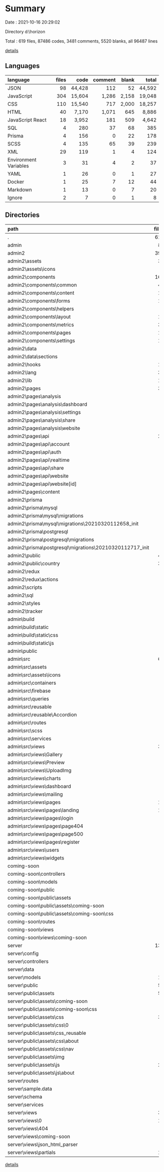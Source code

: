 # Summary

Date : 2021-10-16 20:29:02

Directory d:\horizon

Total : 619 files,  87486 codes, 3481 comments, 5520 blanks, all 96487 lines

[details](details.md)

## Languages
| language | files | code | comment | blank | total |
| :--- | ---: | ---: | ---: | ---: | ---: |
| JSON | 98 | 44,428 | 112 | 52 | 44,592 |
| JavaScript | 304 | 15,604 | 1,286 | 2,158 | 19,048 |
| CSS | 110 | 15,540 | 717 | 2,000 | 18,257 |
| HTML | 40 | 7,170 | 1,071 | 645 | 8,886 |
| JavaScript React | 18 | 3,952 | 181 | 509 | 4,642 |
| SQL | 4 | 280 | 37 | 68 | 385 |
| Prisma | 4 | 156 | 0 | 22 | 178 |
| SCSS | 4 | 135 | 65 | 39 | 239 |
| XML | 29 | 119 | 1 | 4 | 124 |
| Environment Variables | 3 | 31 | 4 | 2 | 37 |
| YAML | 1 | 26 | 0 | 1 | 27 |
| Docker | 1 | 25 | 7 | 12 | 44 |
| Markdown | 1 | 13 | 0 | 7 | 20 |
| Ignore | 2 | 7 | 0 | 1 | 8 |

## Directories
| path | files | code | comment | blank | total |
| :--- | ---: | ---: | ---: | ---: | ---: |
| . | 619 | 87,486 | 3,481 | 5,520 | 96,487 |
| admin | 85 | 26,637 | 873 | 906 | 28,416 |
| admin2 | 392 | 31,506 | 392 | 2,192 | 34,090 |
| admin2\assets | 30 | 309 | 0 | 6 | 315 |
| admin2\assets\icons | 4 | 282 | 0 | 6 | 288 |
| admin2\components | 162 | 7,095 | 120 | 921 | 8,136 |
| admin2\components\common | 48 | 1,894 | 0 | 285 | 2,179 |
| admin2\components\content | 10 | 225 | 0 | 34 | 259 |
| admin2\components\forms | 16 | 1,057 | 103 | 115 | 1,275 |
| admin2\components\helpers | 2 | 77 | 0 | 15 | 92 |
| admin2\components\layout | 19 | 611 | 10 | 97 | 718 |
| admin2\components\metrics | 38 | 1,875 | 5 | 228 | 2,108 |
| admin2\components\pages | 12 | 735 | 1 | 78 | 814 |
| admin2\components\settings | 16 | 607 | 1 | 65 | 673 |
| admin2\data | 3 | 122 | 2 | 6 | 130 |
| admin2\data\sections | 3 | 122 | 2 | 6 | 130 |
| admin2\hooks | 16 | 350 | 0 | 98 | 448 |
| admin2\lang | 37 | 3,693 | 0 | 37 | 3,730 |
| admin2\lib | 16 | 1,620 | 53 | 261 | 1,934 |
| admin2\pages | 39 | 1,012 | 9 | 295 | 1,316 |
| admin2\pages\analysis | 8 | 197 | 4 | 45 | 246 |
| admin2\pages\analysis\dashboard | 1 | 37 | 4 | 9 | 50 |
| admin2\pages\analysis\settings | 3 | 19 | 0 | 8 | 27 |
| admin2\pages\analysis\share | 1 | 20 | 0 | 5 | 25 |
| admin2\pages\analysis\website | 1 | 19 | 0 | 5 | 24 |
| admin2\pages\api | 20 | 486 | 3 | 182 | 671 |
| admin2\pages\api\account | 3 | 87 | 2 | 36 | 125 |
| admin2\pages\api\auth | 3 | 46 | 0 | 16 | 62 |
| admin2\pages\api\realtime | 2 | 40 | 0 | 15 | 55 |
| admin2\pages\api\share | 1 | 16 | 0 | 7 | 23 |
| admin2\pages\api\website | 8 | 220 | 0 | 79 | 299 |
| admin2\pages\api\website\[id] | 7 | 188 | 0 | 67 | 255 |
| admin2\pages\content | 4 | 56 | 0 | 15 | 71 |
| admin2\prisma | 9 | 331 | 37 | 73 | 441 |
| admin2\prisma\mysql | 3 | 75 | 11 | 16 | 102 |
| admin2\prisma\mysql\migrations | 1 | 73 | 11 | 16 | 100 |
| admin2\prisma\mysql\migrations\20210320112658_init | 1 | 73 | 11 | 16 | 100 |
| admin2\prisma\postgresql | 3 | 75 | 26 | 31 | 132 |
| admin2\prisma\postgresql\migrations | 1 | 73 | 26 | 31 | 130 |
| admin2\prisma\postgresql\migrations\20210320112717_init | 1 | 73 | 26 | 31 | 130 |
| admin2\public | 41 | 320 | 0 | 4 | 324 |
| admin2\public\country | 37 | 37 | 0 | 0 | 37 |
| admin2\redux | 6 | 163 | 5 | 34 | 202 |
| admin2\redux\actions | 4 | 129 | 0 | 24 | 153 |
| admin2\scripts | 9 | 362 | 28 | 83 | 473 |
| admin2\sql | 2 | 134 | 0 | 21 | 155 |
| admin2\styles | 5 | 4,153 | 24 | 288 | 4,465 |
| admin2\tracker | 1 | 138 | 5 | 36 | 179 |
| admin\build | 8 | 46 | 18 | 1 | 65 |
| admin\build\static | 5 | 7 | 18 | 0 | 25 |
| admin\build\static\css | 2 | 4 | 14 | 0 | 18 |
| admin\build\static\js | 3 | 3 | 4 | 0 | 7 |
| admin\public | 2 | 40 | 27 | 8 | 75 |
| admin\src | 69 | 6,936 | 814 | 888 | 8,638 |
| admin\src\assets | 4 | 274 | 0 | 6 | 280 |
| admin\src\assets\icons | 4 | 274 | 0 | 6 | 280 |
| admin\src\containers | 8 | 452 | 53 | 71 | 576 |
| admin\src\firebase | 1 | 15 | 1 | 5 | 21 |
| admin\src\queries | 1 | 0 | 17 | 6 | 23 |
| admin\src\reusable | 6 | 164 | 11 | 30 | 205 |
| admin\src\reusable\Accordion | 3 | 100 | 11 | 23 | 134 |
| admin\src\routes | 1 | 19 | 0 | 4 | 23 |
| admin\src\scss | 4 | 135 | 65 | 39 | 239 |
| admin\src\services | 1 | 25 | 0 | 6 | 31 |
| admin\src\views | 35 | 5,616 | 527 | 644 | 6,787 |
| admin\src\views\Gallery | 1 | 114 | 0 | 20 | 134 |
| admin\src\views\Preview | 2 | 19 | 1 | 7 | 27 |
| admin\src\views\UploadImg | 1 | 143 | 1 | 29 | 173 |
| admin\src\views\charts | 4 | 499 | 5 | 41 | 545 |
| admin\src\views\dashboard | 1 | 27 | 300 | 5 | 332 |
| admin\src\views\mailing | 1 | 84 | 5 | 16 | 105 |
| admin\src\views\pages | 19 | 3,908 | 212 | 468 | 4,588 |
| admin\src\views\pages\landing | 15 | 3,652 | 178 | 447 | 4,277 |
| admin\src\views\pages\login | 1 | 96 | 18 | 10 | 124 |
| admin\src\views\pages\page404 | 1 | 42 | 0 | 3 | 45 |
| admin\src\views\pages\page500 | 1 | 42 | 0 | 3 | 45 |
| admin\src\views\pages\register | 1 | 76 | 16 | 5 | 97 |
| admin\src\views\users | 3 | 156 | 1 | 30 | 187 |
| admin\src\views\widgets | 3 | 666 | 2 | 28 | 696 |
| coming-soon | 8 | 2,624 | 42 | 66 | 2,732 |
| coming-soon\controllers | 1 | 20 | 2 | 5 | 27 |
| coming-soon\models | 1 | 9 | 0 | 2 | 11 |
| coming-soon\public | 1 | 122 | 27 | 29 | 178 |
| coming-soon\public\assets | 1 | 122 | 27 | 29 | 178 |
| coming-soon\public\assets\coming-soon | 1 | 122 | 27 | 29 | 178 |
| coming-soon\public\assets\coming-soon\css | 1 | 122 | 27 | 29 | 178 |
| coming-soon\routes | 1 | 7 | 0 | 3 | 10 |
| coming-soon\views | 1 | 43 | 7 | 15 | 65 |
| coming-soon\views\coming-soon | 1 | 43 | 7 | 15 | 65 |
| server | 132 | 25,986 | 2,174 | 2,355 | 30,515 |
| server\config | 1 | 4 | 0 | 1 | 5 |
| server\controllers | 4 | 708 | 218 | 171 | 1,097 |
| server\data | 4 | 559 | 1 | 4 | 564 |
| server\models | 17 | 995 | 48 | 43 | 1,086 |
| server\public | 52 | 10,028 | 731 | 1,422 | 12,181 |
| server\public\assets | 52 | 10,028 | 731 | 1,422 | 12,181 |
| server\public\assets\coming-soon | 1 | 122 | 27 | 29 | 178 |
| server\public\assets\coming-soon\css | 1 | 122 | 27 | 29 | 178 |
| server\public\assets\css | 30 | 9,488 | 616 | 1,308 | 11,412 |
| server\public\assets\css\0 | 2 | 654 | 6 | 132 | 792 |
| server\public\assets\css\_reusable | 2 | 55 | 0 | 16 | 71 |
| server\public\assets\css\about | 1 | 330 | 22 | 76 | 428 |
| server\public\assets\css\nav | 3 | 180 | 4 | 19 | 203 |
| server\public\assets\img | 1 | 8 | 1 | 2 | 11 |
| server\public\assets\js | 20 | 410 | 87 | 83 | 580 |
| server\public\assets\js\about | 1 | 45 | 13 | 13 | 71 |
| server\routes | 4 | 66 | 60 | 34 | 160 |
| server\sample.data | 4 | 338 | 1 | 5 | 344 |
| server\schema | 1 | 38 | 2 | 7 | 47 |
| server\services | 3 | 83 | 14 | 16 | 113 |
| server\views | 35 | 7,058 | 1,035 | 622 | 8,715 |
| server\views\0 | 10 | 3,570 | 470 | 255 | 4,295 |
| server\views\404 | 1 | 37 | 7 | 11 | 55 |
| server\views\coming-soon | 1 | 43 | 7 | 15 | 65 |
| server\views\json_html_parser | 2 | 31 | 25 | 12 | 68 |
| server\views\partials | 12 | 581 | 189 | 114 | 884 |

[details](details.md)